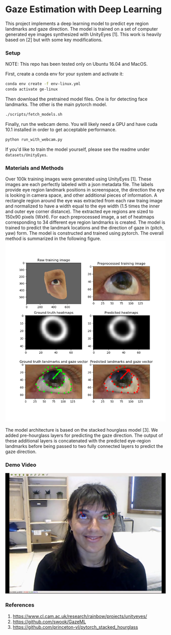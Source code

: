 # Gaze Estimation with Deep Learning

This project implements a deep learning model to predict eye region landmarks and gaze direction.
The model is trained on a set of computer generated eye images synthesized with UnityEyes [1]. This work is heavily based on [2] but with some key modifications. 

### Setup

NOTE: This repo has been tested only on Ubuntu 16.04 and MacOS. 

First, create a conda env for your system and activate it:
```bash
conda env create -f env-linux.yml
conda activate ge-linux
```

Then download the pretrained model files. One is for detecting face landmarks. The other is the main pytorch model.

```bash
./scripts/fetch_models.sh
```

Finally, run the webcam demo. You will likely need a GPU and have cuda 10.1 installed in order to get acceptable performance. 

```bash
python run_with_webcam.py
```

If you'd like to train the model yourself, please see the readme under `datasets/UnityEyes`.

### Materials and Methods

Over 100k training images were generated using UnityEyes [1]. These images are each perfectly labeled
 with a json metadata file. The labels provide eye region landmark positions in screenspace,
  the direction the eye is looking in camera space, and other additional pieces of information. A rectangle region around the eye was extracted from each raw traing image and normalized to have a width equal to the eye width (1.5 times the inner and outer eye corner distance). The extracted eye regions  are sized to 150x90 pixels (WxH). For each preprocessed image, a set of heatmaps corresponding
  to 34 different eye region landmarks is created. The model is trained to predict the landmark locations and the direction of gaze
  in (pitch, yaw) form. The model is constructed and trained using pytorch. The overall method is summarized in the following figure.
![alt text](static/fig1.png "Logo Title Text 1")

The model architecture is based on the stacked hourglass model [3]. We added pre-hourglass layers for predicting the gaze direction. 
The output of these additional layers is concatenated with the predicted eye-region landmarks before
being passed to two fully connected layers to predict the gaze direction. 

### Demo Video

[![Watch the video](static/ge_screenshot.png)](https://drive.google.com/open?id=1I0RLnd8QnFNU65Ov29B-tx_lc0GedSSB)


### References

1. https://www.cl.cam.ac.uk/research/rainbow/projects/unityeyes/
2. https://github.com/swook/GazeML
3.  https://github.com/princeton-vl/pytorch_stacked_hourglass
